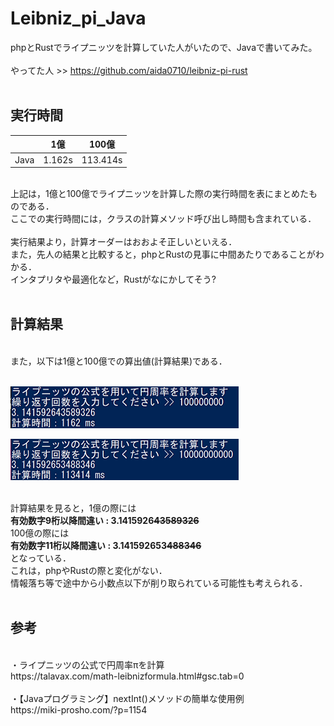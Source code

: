 # Leibniz_pi_Java
phpとRustでライプニッツを計算していた人がいたので、Javaで書いてみた。<br>
<br>
やってた人 >> https://github.com/aida0710/leibniz-pi-rust<br>
<br>
## 実行時間

|       | 1億     | 100億     |
|-------|---------|-----------|
| Java  | 1.162s  | 113.414s  |

<br>
上記は，1億と100億でライプニッツを計算した際の実行時間を表にまとめたものである．<br>
ここでの実行時間には，クラスの計算メソッド呼び出し時間も含まれている．<br>
<br>
実行結果より，計算オーダーはおおよそ正しいといえる．<br>
また，先人の結果と比較すると，phpとRustの見事に中間あたりであることがわかる．<br>
インタプリタや最適化など，Rustがなにかしてそう?<br>
<br>

## 計算結果

<br>また，以下は1億と100億での算出値(計算結果)である．<br>
<br>

![実行結果](result_1.png "実行結果")



![実行結果](result_100.png "実行結果")

<br>
計算結果を見ると，1億の際には<br>
<b>有効数字9桁以降間違い  : 3.1415926<s>43589326</s></b><br>
100億の際には<br>
<b>有効数字11桁以降間違い : 3.141592653<s>488346</s></b><br>
となっている．<br>
これは，phpやRustの際と変化がない．<br>
情報落ち等で途中から小数点以下が削り取られている可能性も考えられる．<br>
<br>

## 参考

<br>
・ライプニッツの公式で円周率πを計算<br>
https://talavax.com/math-leibnizformula.html#gsc.tab=0<br>
<br>
・【Javaプログラミング】nextInt()メソッドの簡単な使用例<br>
https://miki-prosho.com/?p=1154<br>
<br>
